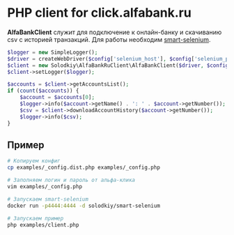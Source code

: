 PHP client for click.alfabank.ru
================================

**AlfaBankClient** служит для подключение к онлайн-банку и скачиванию csv с историей транзакций.
Для работы необходим [smart-selenium](https://hub.docker.com/r/solodkiy/smart-selenium).
```php
$logger = new SimpleLogger();
$driver = createWebDriver($config['selenium_host'], $config['selenium_port']);
$client = new Solodkiy\AlfaBankRuClient\AlfaBankClient($driver, $config['bank_login'], $config['bank_pass']);
$client->setLogger($logger);

$accounts = $client->getAccountsList();
if (count($accounts)) {
    $account = $accounts[0];
    $logger->info($account->getName() . ': ' . $account->getNumber());
    $csv = $client->downloadAccountHistory($account->getNumber());
    $logger->info($csv);
}
```

## Пример
```bash
# Копируем конфиг
cp examples/_config.dist.php examples/_config.php

# Заполняем логин и пароль от альфа-клика
vim examples/_config.php

# Запускаем smart-selenium
docker run -p4444:4444 -d solodkiy/smart-selenium

# Запускаем пример
php examples/client.php
```
